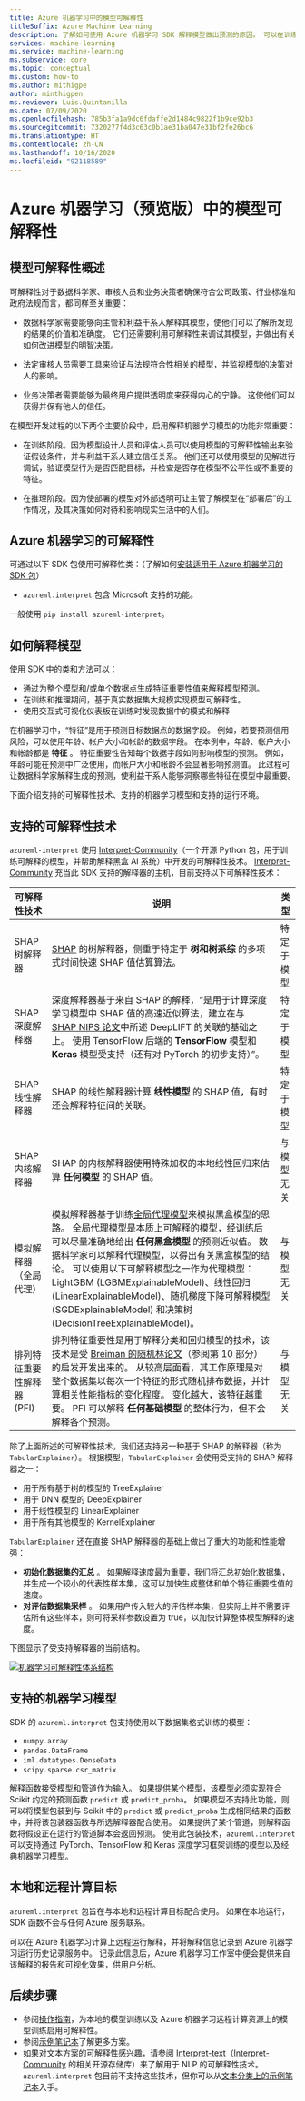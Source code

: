 ```yaml
---
title: Azure 机器学习中的模型可解释性
titleSuffix: Azure Machine Learning
description: 了解如何使用 Azure 机器学习 SDK 解释模型做出预测的原因。 可以在训练和推理期间使用该 SDK 来了解模型做出预测的原因。
services: machine-learning
ms.service: machine-learning
ms.subservice: core
ms.topic: conceptual
ms.custom: how-to
ms.author: mithigpe
author: minthigpen
ms.reviewer: Luis.Quintanilla
ms.date: 07/09/2020
ms.openlocfilehash: 785b3fa1a9dc6fdaffe2d1484c9822f1b9ce92b3
ms.sourcegitcommit: 7320277f4d3c63c0b1ae31ba047e31bf2fe26bc6
ms.translationtype: HT
ms.contentlocale: zh-CN
ms.lasthandoff: 10/16/2020
ms.locfileid: "92118589"
---
```

# <a name="model-interpretability-in-azure-machine-learning-preview"></a>Azure 机器学习（预览版）中的模型可解释性


## <a name="overview-of-model-interpretability"></a>模型可解释性概述

可解释性对于数据科学家、审核人员和业务决策者确保符合公司政策、行业标准和政府法规而言，都同样至关重要：

+ 数据科学家需要能够向主管和利益干系人解释其模型，使他们可以了解所发现的结果的价值和准确度。 它们还需要利用可解释性来调试其模型，并做出有关如何改进模型的明智决策。 

+ 法定审核人员需要工具来验证与法规符合性相关的模型，并监视模型的决策对人的影响。 

+ 业务决策者需要能够为最终用户提供透明度来获得内心的宁静。 这使他们可以获得并保有他人的信任。


在模型开发过程的以下两个主要阶段中，启用解释机器学习模型的功能非常重要：
+ 在训练阶段。因为模型设计人员和评估人员可以使用模型的可解释性输出来验证假设条件，并与利益干系人建立信任关系。 他们还可以使用模型的见解进行调试，验证模型行为是否匹配目标，并检查是否存在模型不公平性或不重要的特征。

+ 在推理阶段。因为使部署的模型对外部透明可让主管了解模型在“部署后”的工作情况，及其决策如何对待和影响现实生活中的人们。 

## <a name="interpretability-with-azure-machine-learning"></a>Azure 机器学习的可解释性

可通过以下 SDK 包使用可解释性类：（了解如何[安装适用于 Azure 机器学习的 SDK 包](https://docs.microsoft.com/python/api/overview/azure/ml/install?view=azure-ml-py&preserve-view=true)）

* `azureml.interpret` 包含 Microsoft 支持的功能。

一般使用 `pip install azureml-interpret`。

## <a name="how-to-interpret-your-model"></a>如何解释模型

使用 SDK 中的类和方法可以：
+ 通过为整个模型和/或单个数据点生成特征重要性值来解释模型预测。 
+ 在训练和推理期间，基于真实数据集大规模实现模型可解释性。
+ 使用交互式可视化仪表板在训练时发现数据中的模式和解释


在机器学习中，“特征”是用于预测目标数据点的数据字段。 例如，若要预测信用风险，可以使用年龄、帐户大小和帐龄的数据字段。 在本例中，年龄、帐户大小和帐龄都是 **特征** 。 特征重要性告知每个数据字段如何影响模型的预测。 例如，年龄可能在预测中广泛使用，而帐户大小和帐龄不会显著影响预测值。 此过程可让数据科学家解释生成的预测，使利益干系人能够洞察哪些特征在模型中最重要。

下面介绍支持的可解释性技术、支持的机器学习模型和支持的运行环境。


## <a name="supported-interpretability-techniques"></a>支持的可解释性技术

 `azureml-interpret` 使用 [Interpret-Community](https://github.com/interpretml/interpret-community/)（一个开源 Python 包，用于训练可解释的模型，并帮助解释黑盒 AI 系统）中开发的可解释性技术。 [Interpret-Community](https://github.com/interpretml/interpret-community/) 充当此 SDK 支持的解释器的主机，目前支持以下可解释性技术：

|可解释性技术|说明|类型|
|--|--|--------------------|
|SHAP 树解释器| [SHAP](https://github.com/slundberg/shap) 的树解释器，侧重于特定于 **树和树系综** 的多项式时间快速 SHAP 值估算算法。|特定于模型|
|SHAP 深度解释器| 深度解释器基于来自 SHAP 的解释，“是用于计算深度学习模型中 SHAP 值的高速近似算法，建立在与 [SHAP NIPS 论文](https://papers.nips.cc/paper/7062-a-unified-approach-to-interpreting-model-predictions)中所述 DeepLIFT 的关联的基础之上。 使用 TensorFlow 后端的 **TensorFlow** 模型和 **Keras** 模型受支持（还有对 PyTorch 的初步支持）”。|特定于模型|
|SHAP 线性解释器| SHAP 的线性解释器计算 **线性模型** 的 SHAP 值，有时还会解释特征间的关联。|特定于模型|
|SHAP 内核解释器| SHAP 的内核解释器使用特殊加权的本地线性回归来估算 **任何模型** 的 SHAP 值。|与模型无关|
|模拟解释器（全局代理）| 模拟解释器基于训练[全局代理模型](https://christophm.github.io/interpretable-ml-book/global.html)来模拟黑盒模型的思路。 全局代理模型是本质上可解释的模型，经训练后可以尽量准确地给出 **任何黑盒模型** 的预测近似值。 数据科学家可以解释代理模型，以得出有关黑盒模型的结论。 可以使用以下可解释模型之一作为代理模型：LightGBM (LGBMExplainableModel)、线性回归 (LinearExplainableModel)、随机梯度下降可解释模型 (SGDExplainableModel) 和决策树 (DecisionTreeExplainableModel)。|与模型无关|
|排列特征重要性解释器 (PFI)| 排列特征重要性是用于解释分类和回归模型的技术，该技术是受 [Breiman 的随机林论文](https://www.stat.berkeley.edu/~breiman/randomforest2001.pdf)（参阅第 10 部分）的启发开发出来的。 从较高层面看，其工作原理是对整个数据集以每次一个特征的形式随机排布数据，并计算相关性能指标的变化程度。 变化越大，该特征越重要。 PFI 可以解释 **任何基础模型** 的整体行为，但不会解释各个预测。 |与模型无关|




除了上面所述的可解释性技术，我们还支持另一种基于 SHAP 的解释器（称为 `TabularExplainer`）。 根据模型，`TabularExplainer` 会使用受支持的 SHAP 解释器之一：

* 用于所有基于树的模型的 TreeExplainer
* 用于 DNN 模型的 DeepExplainer
* 用于线性模型的 LinearExplainer
* 用于所有其他模型的 KernelExplainer

`TabularExplainer` 还在直接 SHAP 解释器的基础上做出了重大的功能和性能增强：

* **初始化数据集的汇总** 。 如果解释速度最为重要，我们将汇总初始化数据集，并生成一个较小的代表性样本集，这可以加快生成整体和单个特征重要性值的速度。
* **对评估数据集采样** 。 如果用户传入较大的评估样本集，但实际上并不需要评估所有这些样本，则可将采样参数设置为 true，以加快计算整体模型解释的速度。

下图显示了受支持解释器的当前结构。

[![机器学习可解释性体系结构](./media/how-to-machine-learning-interpretability/interpretability-architecture.png)](./media/how-to-machine-learning-interpretability/interpretability-architecture.png#lightbox)


## <a name="supported-machine-learning-models"></a>支持的机器学习模型

SDK 的 `azureml.interpret` 包支持使用以下数据集格式训练的模型：
- `numpy.array`
- `pandas.DataFrame`
- `iml.datatypes.DenseData`
- `scipy.sparse.csr_matrix`

解释函数接受模型和管道作为输入。 如果提供某个模型，该模型必须实现符合 Scikit 约定的预测函数 `predict` 或 `predict_proba`。 如果模型不支持此功能，则可以将模型包装到与 Scikit 中的 `predict` 或 `predict_proba` 生成相同结果的函数中，并将该包装器函数与所选解释器配合使用。 如果提供了某个管道，则解释函数将假设正在运行的管道脚本会返回预测。 使用此包装技术，`azureml.interpret` 可以支持通过 PyTorch、TensorFlow 和 Keras 深度学习框架训练的模型以及经典机器学习模型。

## <a name="local-and-remote-compute-target"></a>本地和远程计算目标

`azureml.interpret` 包旨在与本地和远程计算目标配合使用。 如果在本地运行，SDK 函数不会与任何 Azure 服务联系。 

可以在 Azure 机器学习计算上远程运行解释，并将解释信息记录到 Azure 机器学习运行历史记录服务中。 记录此信息后，Azure 机器学习工作室中便会提供来自该解释的报告和可视化效果，供用户分析。


## <a name="next-steps"></a>后续步骤

- 参阅[操作指南](how-to-machine-learning-interpretability-aml.md)，为本地的模型训练以及 Azure 机器学习远程计算资源上的模型训练启用可解释性。 
- 参阅[示例笔记本](https://github.com/Azure/MachineLearningNotebooks/tree/master/how-to-use-azureml/explain-model)了解更多方案。 
- 如果对文本方案的可解释性感兴趣，请参阅 [Interpret-text](https://github.com/interpretml/interpret-text)（[Interpret-Community](https://github.com/interpretml/interpret-community/) 的相关开源存储库）来了解用于 NLP 的可解释性技术。 `azureml.interpret` 包目前不支持这些技术，但你可以从[文本分类上的示例笔记本](https://github.com/interpretml/interpret-text/blob/master/notebooks/text_classification/text_classification_classical_text_explainer.ipynb)入手。
